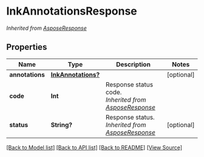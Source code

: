 ﻿# InkAnnotationsResponse


*Inherited from [AsposeResponse](AsposeResponse.md)*
## Properties
Name | Type | Description | Notes
------------ | ------------- | ------------- | -------------
**annotations** | [**InkAnnotations?**](InkAnnotations.md) |  | [optional]
**code** | **Int** | Response status code.<br />*Inherited from [AsposeResponse](AsposeResponse.md)* | 
**status** | **String?** | Response status.<br />*Inherited from [AsposeResponse](AsposeResponse.md)* | [optional]

[[Back to Model list]](../README.md#documentation-for-models) [[Back to API list]](../README.md#documentation-for-api-endpoints) [[Back to README]](../README.md) [[View Source]](../AsposePdfCloud/Models/InkAnnotationsResponse.swift)

